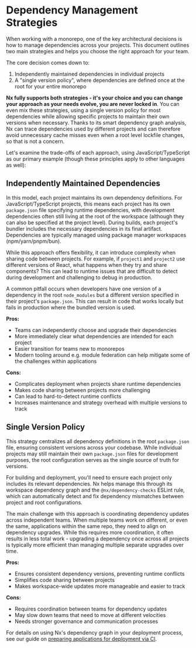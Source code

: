 # Dependency Management Strategies

When working with a monorepo, one of the key architectural decisions is how to manage dependencies across your projects. This document outlines two main strategies and helps you choose the right approach for your team.

The core decision comes down to:

1. Independently maintained dependencies in individual projects
2. A "single version policy", where dependencies are defined once at the root for your entire monorepo

**Nx fully supports both strategies - it's your choice and you can change your approach as your needs evolve, you are never locked in**. You can even mix these strategies, using a single version policy for most dependencies while allowing specific projects to maintain their own versions when necessary. Thanks to its smart dependency graph analysis, Nx can trace dependencies used by different projects and can therefore avoid unnecessary cache misses even when a root level lockfile changes, so that is not a concern.

Let's examine the trade-offs of each approach, using JavaScript/TypeScript as our primary example (though these principles apply to other languages as well):

## Independently Maintained Dependencies

In this model, each project maintains its own dependency definitions. For JavaScript/TypeScript projects, this means each project has its own `package.json` file specifying runtime dependencies, with development dependencies often still living at the root of the workspace (although they can also be specified at the project level). During builds, each project's bundler includes the necessary dependencies in its final artifact. Dependencies are typically managed using package manager workspaces (npm/yarn/pnpm/bun).

While this approach offers flexibility, it can introduce complexity when sharing code between projects. For example, if `project1` and `project2` use different versions of React, what happens when they try and share components? This can lead to runtime issues that are difficult to detect during development and challenging to debug in production.

A common pitfall occurs when developers have one version of a dependency in the root `node_modules` but a different version specified in their project's `package.json`. This can result in code that works locally but fails in production where the bundled version is used.

**Pros:**

- Teams can independently choose and upgrade their dependencies
- More immediately clear what dependencies are intended for each project
- Easier transition for teams new to monorepos
- Modern tooling around e.g. module federation can help mitigate some of the challenges within applications

**Cons:**

- Complicates deployment when projects share runtime dependencies
- Makes code sharing between projects more challenging
- Can lead to hard-to-detect runtime conflicts
- Increases maintenance and strategy overhead with multiple versions to track

## Single Version Policy

This strategy centralizes all dependency definitions in the root `package.json` file, ensuring consistent versions across your codebase. While individual projects may still maintain their own `package.json` files for development purposes, the root configuration serves as the single source of truth for versions.

For building and deployment, you'll need to ensure each project only includes its relevant dependencies. Nx helps manage this through its workspace dependency graph and the `@nx/dependency-checks` ESLint rule, which can automatically detect and fix dependency mismatches between project and root configurations.

The main challenge with this approach is coordinating dependency updates across independent teams. When multiple teams work on different, or even the same, applications within the same repo, they need to align on dependency upgrades. While this requires more coordination, it often results in less total work - upgrading a dependency once across all projects is typically more efficient than managing multiple separate upgrades over time.

**Pros:**

- Ensures consistent dependency versions, preventing runtime conflicts
- Simplifies code sharing between projects
- Makes workspace-wide updates more manageable and easier to track

**Cons:**

- Requires coordination between teams for dependency updates
- May slow down teams that need to move at different velocities
- Needs stronger governance and communication processes

For details on using Nx's dependency graph in your deployment process, see our guide on [preparing applications for deployment via CI](/ci/recipes/other/ci-deployment).
